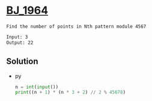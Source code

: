 # [BJ_1964](https://acmicpc.net/problem/1964)

```en
Find the number of points in Nth pattern module 4567

```

```txt
Input: 3
Output: 22
```

## Solution

* py

  ```py
  n = int(input())
  print((n + 1) * (n * 3 + 2) // 2 % 45678)
  ```
